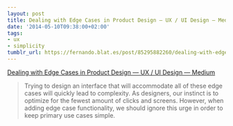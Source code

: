 ```yaml
---
layout: post
title: Dealing with Edge Cases in Product Design — UX / UI Design — Medium
date: '2014-05-10T09:38:00+02:00'
tags:
- ux
- simplicity
tumblr_url: https://fernando.blat.es/post/85295882260/dealing-with-edge-cases-in-product-design-ux
---
```

[Dealing with Edge Cases in Product Design — UX / UI Design — Medium](https://medium.com/ux-ui-design/f90ecbf0dffd)  

> Trying to design an interface that will accommodate all of these edge cases will quickly lead to complexity. As designers, our instinct is to optimize for the fewest amount of clicks and screens. However, when adding edge case functionality, we should ignore this urge in order to keep primary use cases simple.
